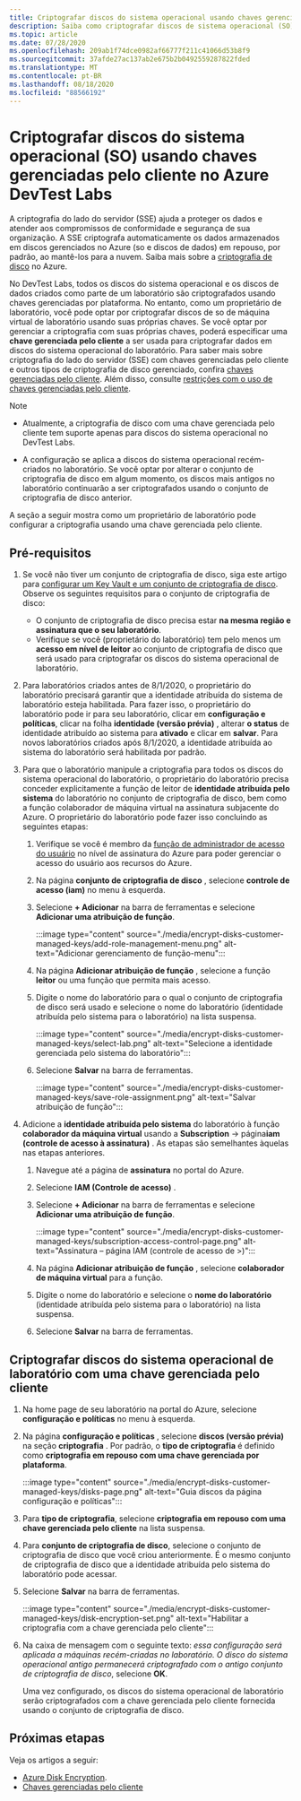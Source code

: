 ```yaml
---
title: Criptografar discos do sistema operacional usando chaves gerenciadas pelo cliente no Azure DevTest Labs
description: Saiba como criptografar discos de sistema operacional (SO) usando chaves gerenciadas pelo cliente no Azure DevTest Labs.
ms.topic: article
ms.date: 07/28/2020
ms.openlocfilehash: 209ab1f74dce0982af66777f211c41066d53b8f9
ms.sourcegitcommit: 37afde27ac137ab2e675b2b0492559287822fded
ms.translationtype: MT
ms.contentlocale: pt-BR
ms.lasthandoff: 08/18/2020
ms.locfileid: "88566192"
---
```

# <a name="encrypt-operating-system-os-disks-using-customer-managed-keys-in-azure-devtest-labs"></a>Criptografar discos do sistema operacional (SO) usando chaves gerenciadas pelo cliente no Azure DevTest Labs
A criptografia do lado do servidor (SSE) ajuda a proteger os dados e atender aos compromissos de conformidade e segurança de sua organização. A SSE criptografa automaticamente os dados armazenados em discos gerenciados no Azure (so e discos de dados) em repouso, por padrão, ao mantê-los para a nuvem. Saiba mais sobre a [criptografia de disco](../virtual-machines/windows/disk-encryption.md) no Azure. 

No DevTest Labs, todos os discos do sistema operacional e os discos de dados criados como parte de um laboratório são criptografados usando chaves gerenciadas por plataforma. No entanto, como um proprietário de laboratório, você pode optar por criptografar discos de so de máquina virtual de laboratório usando suas próprias chaves. Se você optar por gerenciar a criptografia com suas próprias chaves, poderá especificar uma **chave gerenciada pelo cliente** a ser usada para criptografar dados em discos do sistema operacional do laboratório. Para saber mais sobre criptografia do lado do servidor (SSE) com chaves gerenciadas pelo cliente e outros tipos de criptografia de disco gerenciado, confira [chaves gerenciadas pelo cliente](../virtual-machines/windows/disk-encryption.md#customer-managed-keys). Além disso, consulte [restrições com o uso de chaves gerenciadas pelo cliente](../virtual-machines/windows/disks-enable-customer-managed-keys-portal.md#restrictions).


> [!NOTE]
> - Atualmente, a criptografia de disco com uma chave gerenciada pelo cliente tem suporte apenas para discos do sistema operacional no DevTest Labs. 
> 
> - A configuração se aplica a discos do sistema operacional recém-criados no laboratório. Se você optar por alterar o conjunto de criptografia de disco em algum momento, os discos mais antigos no laboratório continuarão a ser criptografados usando o conjunto de criptografia de disco anterior. 

A seção a seguir mostra como um proprietário de laboratório pode configurar a criptografia usando uma chave gerenciada pelo cliente.

## <a name="pre-requisites"></a>Pré-requisitos

1. Se você não tiver um conjunto de criptografia de disco, siga este artigo para [configurar um Key Vault e um conjunto de criptografia de disco](../virtual-machines/windows/disks-enable-customer-managed-keys-portal.md#set-up-your-azure-key-vault). Observe os seguintes requisitos para o conjunto de criptografia de disco: 

    - O conjunto de criptografia de disco precisa estar **na mesma região e assinatura que o seu laboratório**. 
    - Verifique se você (proprietário do laboratório) tem pelo menos um **acesso em nível de leitor** ao conjunto de criptografia de disco que será usado para criptografar os discos do sistema operacional de laboratório. 
2. Para laboratórios criados antes de 8/1/2020, o proprietário do laboratório precisará garantir que a identidade atribuída do sistema de laboratório esteja habilitada. Para fazer isso, o proprietário do laboratório pode ir para seu laboratório, clicar em **configuração e políticas**, clicar na folha **identidade (versão prévia)** , alterar **o status** de identidade atribuído ao sistema para **ativado** e clicar em **salvar**. Para novos laboratórios criados após 8/1/2020, a identidade atribuída ao sistema do laboratório será habilitada por padrão. 
3. Para que o laboratório manipule a criptografia para todos os discos do sistema operacional do laboratório, o proprietário do laboratório precisa conceder explicitamente a função de leitor de **identidade atribuída pelo sistema** do laboratório no conjunto de criptografia de disco, bem como a função colaborador de máquina virtual na assinatura subjacente do Azure. O proprietário do laboratório pode fazer isso concluindo as seguintes etapas:

   
    1. Verifique se você é membro da [função de administrador de acesso do usuário](../role-based-access-control/built-in-roles.md#user-access-administrator) no nível de assinatura do Azure para poder gerenciar o acesso do usuário aos recursos do Azure. 
    1. Na página **conjunto de criptografia de disco** , selecione **controle de acesso (iam)** no menu à esquerda. 
    1. Selecione **+ Adicionar** na barra de ferramentas e selecione **Adicionar uma atribuição de função**.  

        :::image type="content" source="./media/encrypt-disks-customer-managed-keys/add-role-management-menu.png" alt-text="Adicionar gerenciamento de função-menu":::
    1. Na página **Adicionar atribuição de função** , selecione a função **leitor** ou uma função que permita mais acesso. 
    1. Digite o nome do laboratório para o qual o conjunto de criptografia de disco será usado e selecione o nome do laboratório (identidade atribuída pelo sistema para o laboratório) na lista suspensa. 
    
        :::image type="content" source="./media/encrypt-disks-customer-managed-keys/select-lab.png" alt-text="Selecione a identidade gerenciada pelo sistema do laboratório":::        
    1. Selecione **Salvar** na barra de ferramentas. 

        :::image type="content" source="./media/encrypt-disks-customer-managed-keys/save-role-assignment.png" alt-text="Salvar atribuição de função":::
3. Adicione a **identidade atribuída pelo sistema** do laboratório à função **colaborador da máquina virtual** usando a **Subscription**  ->  página**iam (controle de acesso à assinatura)** . As etapas são semelhantes àquelas nas etapas anteriores. 

    
    1. Navegue até a página de **assinatura** no portal do Azure. 
    1. Selecione **IAM (Controle de acesso)** . 
    1. Selecione **+ Adicionar** na barra de ferramentas e selecione **Adicionar uma atribuição de função**. 
    
        :::image type="content" source="./media/encrypt-disks-customer-managed-keys/subscription-access-control-page.png" alt-text="Assinatura – página IAM (controle de acesso de >)":::
    1. Na página **Adicionar atribuição de função** , selecione **colaborador de máquina virtual** para a função.
    1. Digite o nome do laboratório e selecione o **nome do laboratório** (identidade atribuída pelo sistema para o laboratório) na lista suspensa. 
    1. Selecione **Salvar** na barra de ferramentas. 

## <a name="encrypt-lab-os-disks-with-a-customer-managed-key"></a>Criptografar discos do sistema operacional de laboratório com uma chave gerenciada pelo cliente 

1. Na home page de seu laboratório na portal do Azure, selecione **configuração e políticas** no menu à esquerda. 
1. Na página **configuração e políticas** , selecione **discos (versão prévia)** na seção **criptografia** . Por padrão, o **tipo de criptografia** é definido como **criptografia em repouso com uma chave gerenciada por plataforma**.

    :::image type="content" source="./media/encrypt-disks-customer-managed-keys/disks-page.png" alt-text="Guia discos da página configuração e políticas":::
1. Para **tipo de criptografia**, selecione **criptografia em repouso com uma chave gerenciada pelo cliente** na lista suspensa. 
1. Para **conjunto de criptografia de disco**, selecione o conjunto de criptografia de disco que você criou anteriormente. É o mesmo conjunto de criptografia de disco que a identidade atribuída pelo sistema do laboratório pode acessar.
1. Selecione **Salvar** na barra de ferramentas. 

    :::image type="content" source="./media/encrypt-disks-customer-managed-keys/disk-encryption-set.png" alt-text="Habilitar a criptografia com a chave gerenciada pelo cliente":::
1. Na caixa de mensagem com o seguinte texto: *essa configuração será aplicada a máquinas recém-criadas no laboratório. O disco do sistema operacional antigo permanecerá criptografado com o antigo conjunto de criptografia de disco*, selecione **OK**. 

    Uma vez configurado, os discos do sistema operacional de laboratório serão criptografados com a chave gerenciada pelo cliente fornecida usando o conjunto de criptografia de disco. 

## <a name="next-steps"></a>Próximas etapas
Veja os artigos a seguir: 

- [Azure Disk Encryption](../virtual-machines/windows/disk-encryption.md). 
- [Chaves gerenciadas pelo cliente](../virtual-machines/windows/disk-encryption.md#customer-managed-keys) 
